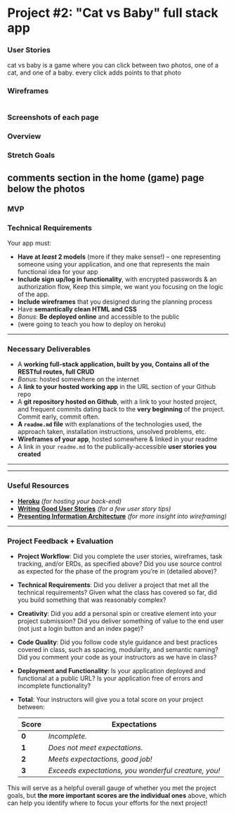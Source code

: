 #  Project #2: "Cat vs Baby" full stack app
### User Stories
 cat vs baby is a game where you can click between two photos, one of a cat, and one of a baby.  every click adds points to that photo

### Wireframes

![]()

### Screenshots of each page

### Overview

### Stretch Goals
comments section in the home (game) page below the photos
---
### MVP

### Technical Requirements

Your app must:

* **Have at _least_ 2 models** (more if they make sense!) – one representing someone using your application, and one that represents the main functional idea for your app
* **Include sign up/log in functionality**, with encrypted passwords & an authorization flow, Keep this simple, we want you focusing on the logic of the app.
* **Include wireframes** that you designed during the planning process
* Have **semantically clean HTML and CSS**
* *Bonus*: **Be deployed online** and accessible to the public
* (were going to teach you how to deploy on heroku)

---

### Necessary Deliverables

* A **working full-stack application, built by you, Contains all of the RESTful routes, full CRUD**
* *Bonus*: hosted somewhere on the internet
* A **link to your hosted working app** in the URL section of your Github repo
* A **git repository hosted on Github**, with a link to your hosted project,  and frequent commits dating back to the **very beginning** of the project. Commit early, commit often.
* **A ``readme.md`` file** with explanations of the technologies used, the approach taken, installation instructions, unsolved problems, etc.
* **Wireframes of your app**, hosted somewhere & linked in your readme
* A link in your ``readme.md`` to the publically-accessible **user stories you created**

---

---

### Useful Resources

* **[Heroku](http://www.heroku.com)** _(for hosting your back-end)_
* **[Writing Good User Stories](http://www.mariaemerson.com/user-stories/)** _(for a few user story tips)_
* **[Presenting Information Architecture](http://webstyleguide.com/wsg3/3-information-architecture/4-presenting-information.html)** _(for more insight into wireframing)_

---

### Project Feedback + Evaluation

* __Project Workflow__: Did you complete the user stories, wireframes, task tracking, and/or ERDs, as specified above? Did you use source control as expected for the phase of the program you’re in (detailed above)?

* __Technical Requirements__: Did you deliver a project that met all the technical requirements? Given what the class has covered so far, did you build something that was reasonably complex?

* __Creativity__: Did you add a personal spin or creative element into your project submission? Did you deliver something of value to the end user (not just a login button and an index page)?

* __Code Quality__: Did you follow code style guidance and best practices covered in class, such as spacing, modularity, and semantic naming? Did you comment your code as your instructors as we have in class?

* __Deployment and Functionality__: Is your application deployed and functional at a public URL? Is your application free of errors and incomplete functionality?

* __Total__: Your instructors will give you a total score on your project between:

    Score | Expectations
    ----- | ------------
    **0** | _Incomplete._
    **1** | _Does not meet expectations._
    **2** | _Meets expectactions, good job!_
    **3** | _Exceeds expectations, you wonderful creature, you!_

 This will serve as a helpful overall gauge of whether you met the project goals, but __the more important scores are the individual ones__ above, which can help you identify where to focus your efforts for the next project!
